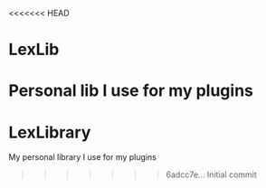 <<<<<<< HEAD
# LexLib
Personal lib I use for my plugins
=======
# LexLibrary
My personal library I use for my plugins
>>>>>>> 6adcc7e... Initial commit
